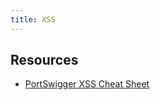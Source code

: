 ```yaml
---
title: XSS
---
```


## Resources ##

* [PortSwigger XSS Cheat Sheet](https://portswigger.net/web-security/cross-site-scripting/cheat-sheet)
